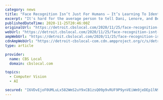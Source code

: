 ```yaml
---
category: news
title: "Face Recognition Isn’t Just For Humans — It’s Learning To Identify Bears And Cows, Too"
excerpt: "It's hard for the average person to tell Dani, Lenore, and Bella apart: They all sport fashionably fuzzy brown coats and enjoy a lot of the same activities, like playing in icy-cold water and, occasionally,"
publishedDateTime: 2020-11-25T20:46:00Z
originalUrl: "https://detroit.cbslocal.com/2020/11/25/face-recognition-isnt-just-for-humans-its-learning-to-identify-bears-and-cows-too/"
webUrl: "https://detroit.cbslocal.com/2020/11/25/face-recognition-isnt-just-for-humans-its-learning-to-identify-bears-and-cows-too/"
ampWebUrl: "https://detroit.cbslocal.com/2020/11/25/face-recognition-isnt-just-for-humans-its-learning-to-identify-bears-and-cows-too/amp/"
cdnAmpWebUrl: "https://detroit-cbslocal-com.cdn.ampproject.org/c/s/detroit.cbslocal.com/2020/11/25/face-recognition-isnt-just-for-humans-its-learning-to-identify-bears-and-cows-too/amp/"
type: article

provider:
  name: CBS Local
  domain: cbslocal.com

topics:
  - Computer Vision
  - AI

secured: "I6VDvEjoF0UMLuLx582WmS2uY9xCB1zsQ09p9vRUF9P9ynVEiWm9jeDEp1lN9yshUwOEiRuHmP9EzL5RZ+jJ9c+vrRr2mDqbFnvmzBolp9nO/LY2gNylMLyUZht+F/iJQuNbcGagymrFNoChlrW12hdjN1HIG03PvkkEddxQFDihSrQPTXbJVlXU/H5jmgQMvs6iw2L3B5e39NFw7B8R/9jFAKS89ngW6M97W7amz+kaMoVVO29d5nTqgKJgxJv5zihnA6D6n4LBcPZdBGAbwUZyEe32FoOdFfMWEu/Mj5wgSarEJWda9dEMZbtZrBbjYAq/UfSVOixHLM7934fYeN5/tTW9bzWS+kImUJxpeXA=;lNLGZQFBum1KCvZpkRALIw=="
---
```


